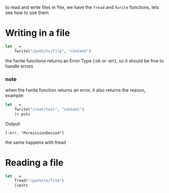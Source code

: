 to read and write files in Yex, we have the `fread` and `fwrite` functions, lets see how to use them.

# Writing in a file

```ml 
let _ = 
    fwrite("/path/to/file", "content")
```

the fwrite functions returns an Error Type (:ok or :err), so it should be fine to handle errors

### note
when the fwrite function returns an error, it also returns the reason, example: 

```ml
let _ = 
    fwrite("/root/test", "content")
    |> puts
```
Output:
```
[:err, "PermissionDenied"]
```

the same happens with fread

# Reading a file
```ml 
let _ = 
    fread("/path/to/file")
    |>puts 
```